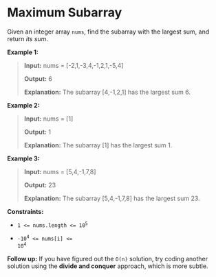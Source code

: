 # Maximum Subarray

Given an integer array <code>nums</code>, find the <span data-keyword="subarray-nonempty">subarray</span> with the largest sum, and return *its sum*.


**Example 1:**
>
> **Input:** nums = [-2,1,-3,4,-1,2,1,-5,4]
>
> **Output:** 6
>
> **Explanation:** The subarray [4,-1,2,1] has the largest sum 6.

**Example 2:**
>
> **Input:** nums = [1]
>
> **Output:** 1
>
> **Explanation:** The subarray [1] has the largest sum 1.

**Example 3:**
>
> **Input:** nums = [5,4,-1,7,8]
>
> **Output:** 23
>
> **Explanation:** The subarray [5,4,-1,7,8] has the largest sum 23.


**Constraints:**

- <code>1 &lt;= nums.length &lt;= 10<sup>5</sup></code>

- <code>-10<sup>4</sup> &lt;= nums[i] &lt;= 10<sup>4</sup></code>


**Follow up:** If you have figured out the <code>O(n)</code> solution, try coding another solution using the **divide and conquer** approach, which is more subtle.
